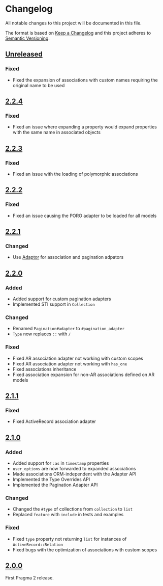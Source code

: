 # Changelog

All notable changes to this project will be documented in this file.

The format is based on [Keep a Changelog](http://keepachangelog.com/en/1.0.0/)
and this project adheres to [Semantic Versioning](http://semver.org/spec/v2.0.0.html).

## [Unreleased]

### Fixed

- Fixed the expansion of associations with custom names requiring the original name to be used

## [2.2.4]

### Fixed

- Fixed an issue where expanding a property would expand properties with the same name in associated 
  objects

## [2.2.3]

### Fixed

- Fixed an issue with the loading of polymorphic associations

## [2.2.2]

### Fixed

- Fixed an issue causing the PORO adapter to be loaded for all models

## [2.2.1]

### Changed

- Use [Adaptor](https://github.com/aldesantis/adaptor.rb) for association and pagination adpators

## [2.2.0]

### Added

- Added support for custom pagination adapters
- Implemented STI support in `Collection`

### Changed

- Renamed `Pagination#adapter` to `#pagination_adapter`
- `Type` now replaces `::` with `/`

### Fixed

- Fixed AR association adapter not working with custom scopes
- Fixed AR association adapter not working with `has_one`
- Fixed associations inheritance
- Fixed association expansion for non-AR associations defined on AR models

## [2.1.1]

### Fixed

- Fixed ActiveRecord association adapter

## [2.1.0]

### Added

- Added support for `:as` in `timestamp` properties
- `user_options` are now forwarded to expanded associations
- Made associations ORM-independent with the Adapter API
- Implemented the Type Overrides API
- Implemented the Pagination Adapter API

### Changed

- Changed the `#type` of collections from `collection` to `list`
- Replaced `feature` with `include` in tests and examples

### Fixed

- Fixed `type` property not returning `list` for instances of `ActiveRecord::Relation`
- Fixed bugs with the optimization of associations with custom scopes
 
## [2.0.0]

First Pragma 2 release.

[Unreleased]: https://github.com/pragmarb/pragma-decorator/compare/v2.2.4...HEAD
[2.2.4]: https://github.com/pragmarb/pragma-decorator/compare/v2.2.3...v2.2.4
[2.2.3]: https://github.com/pragmarb/pragma-decorator/compare/v2.2.2...v2.2.3
[2.2.2]: https://github.com/pragmarb/pragma-decorator/compare/v2.2.1...v2.2.2
[2.2.1]: https://github.com/pragmarb/pragma-decorator/compare/v2.2.0...v2.2.1
[2.2.0]: https://github.com/pragmarb/pragma-decorator/compare/v2.1.1...v2.2.0
[2.1.1]: https://github.com/pragmarb/pragma-decorator/compare/v2.1.0...v2.1.1
[2.1.0]: https://github.com/pragmarb/pragma-decorator/compare/v2.0.0...v2.1.0
[2.0.0]: https://github.com/pragmarb/pragma-decorator/compare/v1.2.0...v2.0.0
